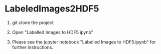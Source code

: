 # LabeledImages2HDF5

1) git clone the project

2) Open "Labelled Images to HDF5.ipynb"

3) Please see the jupyter notebook "Labelled Images to HDF5.ipynb" for further instructions.
